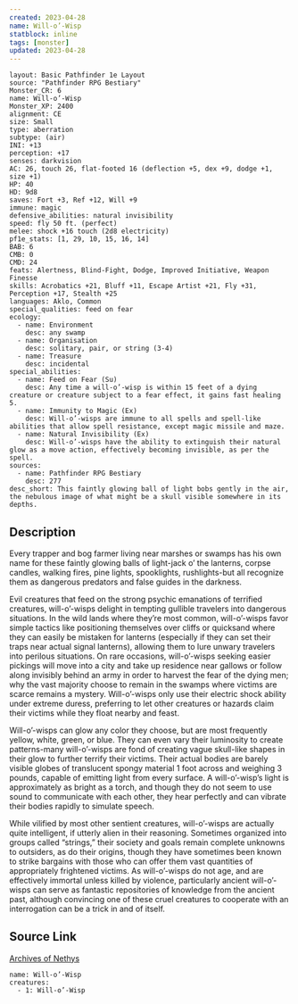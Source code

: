 ```yaml
---
created: 2023-04-28
name: Will-o’-Wisp
statblock: inline
tags: [monster]
updated: 2023-04-28
---
```

```statblock
layout: Basic Pathfinder 1e Layout
source: "Pathfinder RPG Bestiary"
Monster_CR: 6
name: Will-o’-Wisp
Monster_XP: 2400
alignment: CE
size: Small
type: aberration
subtype: (air)
INI: +13
perception: +17
senses: darkvision
AC: 26, touch 26, flat-footed 16 (deflection +5, dex +9, dodge +1, size +1)
HP: 40
HD: 9d8
saves: Fort +3, Ref +12, Will +9
immune: magic
defensive_abilities: natural invisibility
speed: fly 50 ft. (perfect)
melee: shock +16 touch (2d8 electricity)
pf1e_stats: [1, 29, 10, 15, 16, 14]
BAB: 6
CMB: 0
CMD: 24
feats: Alertness, Blind-Fight, Dodge, Improved Initiative, Weapon Finesse
skills: Acrobatics +21, Bluff +11, Escape Artist +21, Fly +31, Perception +17, Stealth +25
languages: Aklo, Common
special_qualities: feed on fear
ecology:
  - name: Environment
    desc: any swamp
  - name: Organisation
    desc: solitary, pair, or string (3-4)
  - name: Treasure
    desc: incidental
special_abilities:
  - name: Feed on Fear (Su)
    desc: Any time a will-o’-wisp is within 15 feet of a dying creature or creature subject to a fear effect, it gains fast healing 5.
  - name: Immunity to Magic (Ex)
    desc: Will-o’-wisps are immune to all spells and spell-like abilities that allow spell resistance, except magic missile and maze.
  - name: Natural Invisibility (Ex)
    desc: Will-o’-wisps have the ability to extinguish their natural glow as a move action, effectively becoming invisible, as per the spell.
sources:
  - name: Pathfinder RPG Bestiary
    desc: 277
desc_short: This faintly glowing ball of light bobs gently in the air, the nebulous image of what might be a skull visible somewhere in its depths.
```
## Description
Every trapper and bog farmer living near marshes or swamps has his own name for these faintly glowing balls of light-jack o’ the lanterns, corpse candles, walking fires, pine lights, spooklights, rushlights-but all recognize them as dangerous predators and false guides in the darkness.

Evil creatures that feed on the strong psychic emanations of terrified creatures, will-o’-wisps delight in tempting gullible travelers into dangerous situations. In the wild lands where they’re most common, will-o’-wisps favor simple tactics like positioning themselves over cliffs or quicksand where they can easily be mistaken for lanterns (especially if they can set their traps near actual signal lanterns), allowing them to lure unwary travelers into perilous situations. On rare occasions, will-o’-wisps seeking easier pickings will move into a city and take up residence near gallows or follow along invisibly behind an army in order to harvest the fear of the dying men; why the vast majority choose to remain in the swamps where victims are scarce remains a mystery. Will-o’-wisps only use their electric shock ability under extreme duress, preferring to let other creatures or hazards claim their victims while they float nearby and feast.

Will-o’-wisps can glow any color they choose, but are most frequently yellow, white, green, or blue. They can even vary their luminosity to create patterns-many will-o’-wisps are fond of creating vague skull-like shapes in their glow to further terrify their victims. Their actual bodies are barely visible globes of translucent spongy material 1 foot across and weighing 3 pounds, capable of emitting light from every surface. A will-o’-wisp’s light is approximately as bright as a torch, and though they do not seem to use sound to communicate with each other, they hear perfectly and can vibrate their bodies rapidly to simulate speech.

While vilified by most other sentient creatures, will-o’-wisps are actually quite intelligent, if utterly alien in their reasoning. Sometimes organized into groups called “strings,” their society and goals remain complete unknowns to outsiders, as do their origins, though they have sometimes been known to strike bargains with those who can offer them vast quantities of appropriately frightened victims. As will-o’-wisps do not age, and are effectively immortal unless killed by violence, particularly ancient will-o’-wisps can serve as fantastic repositories of knowledge from the ancient past, although convincing one of these cruel creatures to cooperate with an interrogation can be a trick in and of itself.
## Source Link
[Archives of Nethys](https://aonprd.com/MonsterDisplay.aspx?ItemName=Will-o%E2%80%99-Wisp)
```encounter-table
name: Will-o’-Wisp
creatures:
  - 1: Will-o’-Wisp
```
